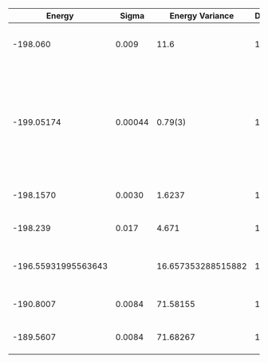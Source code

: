 | Energy              | Sigma   | Energy Variance    | DOF | Einf | Method                                                       | Reference |
|---------------------|---------|--------------------|-----|------|--------------------------------------------------------------|-----------|
| -198.060            | 0.009   | 11.6               | 100 | 0    | VMC with projected BCS (Z2 spin liquid)                      | TODO: ask Francesco |
| -199.05174          | 0.00044 | 0.79(3)            | 100 | 0    | RBM+PP with momentum (K=0), spin-parity (even S), and point-group (A1) projections, 16 hidden units | [paper](https://journals.aps.org/prx/abstract/10.1103/PhysRevX.11.031034) |
| -198.1570           | 0.0030  | 1.6237             | 100 | 0    | RNN                                                          | TODO: own code (RNN) |
| -198.239            | 0.017   | 4.671              | 100 | 0    | RNN + translational symmetry                                 | TODO: own code (RNN) |
| -196.55931995563643 |         | 16.657353288515882 | 100 | 0    | DMRG (bond dimension = 1024)                                 | [code](https://github.com/varbench/methods/blob/main/scripts/J1J2/square_100_P_0.5/dmrg.sh) |
| -190.8007           | 0.0084  | 71.58155           | 100 | 0    | RBM (alpha = 1)                                              | TODO: own code (RBM) |
| -189.5607           | 0.0084  | 71.68267           | 100 | 0    | Jastrow baseline                                             | TODO: own code (Jastrow) |
